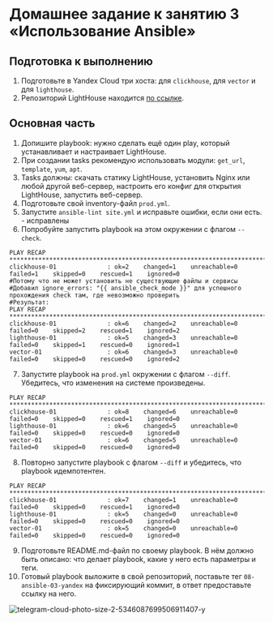 # Домашнее задание к занятию 3 «Использование Ansible»

## Подготовка к выполнению

1. Подготовьте в Yandex Cloud три хоста: для `clickhouse`, для `vector` и для `lighthouse`.
2. Репозиторий LightHouse находится [по ссылке](https://github.com/VKCOM/lighthouse).

## Основная часть

1. Допишите playbook: нужно сделать ещё один play, который устанавливает и настраивает LightHouse.
2. При создании tasks рекомендую использовать модули: `get_url`, `template`, `yum`, `apt`.
3. Tasks должны: скачать статику LightHouse, установить Nginx или любой другой веб-сервер, настроить его конфиг для открытия LightHouse, запустить веб-сервер.
4. Подготовьте свой inventory-файл `prod.yml`.
5. Запустите `ansible-lint site.yml` и исправьте ошибки, если они есть. - исправлены
6. Попробуйте запустить playbook на этом окружении с флагом `--check`.
```
PLAY RECAP **********************************************************************************************************************************************************
clickhouse-01              : ok=2    changed=1    unreachable=0    failed=1    skipped=0    rescued=1    ignored=0  
#Потому что не может установить не существующие файлы и сервисы
#Добавил ignore_errors: "{{ ansible_check_mode }}" для успешного прохождения check там, где невозможно проверить
#Результат:
PLAY RECAP **********************************************************************************************************************************************************
clickhouse-01              : ok=6    changed=2    unreachable=0    failed=0    skipped=2    rescued=1    ignored=2   
lighthouse-01              : ok=5    changed=3    unreachable=0    failed=0    skipped=1    rescued=0    ignored=1   
vector-01                  : ok=6    changed=3    unreachable=0    failed=0    skipped=0    rescued=0    ignored=2   
```
7. Запустите playbook на `prod.yml` окружении с флагом `--diff`. Убедитесь, что изменения на системе произведены.
```
PLAY RECAP **********************************************************************************************************************************************************
clickhouse-01              : ok=8    changed=6    unreachable=0    failed=0    skipped=0    rescued=1    ignored=0   
lighthouse-01              : ok=6    changed=5    unreachable=0    failed=0    skipped=0    rescued=0    ignored=0   
vector-01                  : ok=6    changed=5    unreachable=0    failed=0    skipped=0    rescued=0    ignored=0  
```
8. Повторно запустите playbook с флагом `--diff` и убедитесь, что playbook идемпотентен.
```
PLAY RECAP **********************************************************************************************************************************************************
clickhouse-01              : ok=7    changed=1    unreachable=0    failed=0    skipped=0    rescued=1    ignored=0   
lighthouse-01              : ok=5    changed=0    unreachable=0    failed=0    skipped=0    rescued=0    ignored=0   
vector-01                  : ok=5    changed=0    unreachable=0    failed=0    skipped=0    rescued=0    ignored=0 
```
9. Подготовьте README.md-файл по своему playbook. В нём должно быть описано: что делает playbook, какие у него есть параметры и теги.
10. Готовый playbook выложите в свой репозиторий, поставьте тег `08-ansible-03-yandex` на фиксирующий коммит, в ответ предоставьте ссылку на него.


![telegram-cloud-photo-size-2-5346087699506911407-y](https://github.com/LexNezv/devops-netology/assets/60059176/aa4a4d20-f809-4f67-a369-16ea0efe4306)


